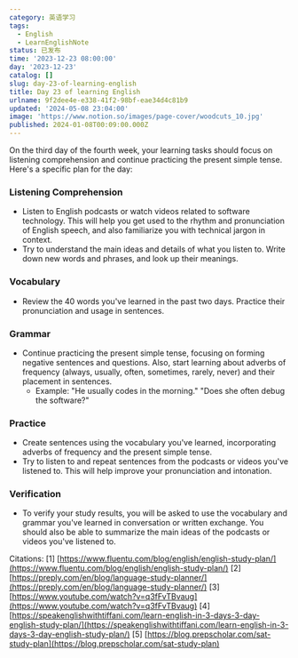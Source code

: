 ```yaml
---
category: 英语学习
tags:
  - English
  - LearnEnglishNote
status: 已发布
time: '2023-12-23 08:00:00'
day: '2023-12-23'
catalog: []
slug: day-23-of-learning-english
title: Day 23 of learning English
urlname: 9f2dee4e-e338-41f2-98bf-eae34d4c81b9
updated: '2024-05-08 23:04:00'
image: 'https://www.notion.so/images/page-cover/woodcuts_10.jpg'
published: 2024-01-08T00:09:00.000Z
---
```


On the third day of the fourth week, your learning tasks should focus on listening comprehension and continue practicing the present simple tense. Here's a specific plan for the day:


### Listening Comprehension

- Listen to English podcasts or watch videos related to software technology. This will help you get used to the rhythm and pronunciation of English speech, and also familiarize you with technical jargon in context.
- Try to understand the main ideas and details of what you listen to. Write down new words and phrases, and look up their meanings.

### Vocabulary

- Review the 40 words you've learned in the past two days. Practice their pronunciation and usage in sentences.

### Grammar

- Continue practicing the present simple tense, focusing on forming negative sentences and questions. Also, start learning about adverbs of frequency (always, usually, often, sometimes, rarely, never) and their placement in sentences.
	- Example: "He usually codes in the morning." "Does she often debug the software?"

### Practice

- Create sentences using the vocabulary you've learned, incorporating adverbs of frequency and the present simple tense.
- Try to listen to and repeat sentences from the podcasts or videos you've listened to. This will help improve your pronunciation and intonation.

### Verification

- To verify your study results, you will be asked to use the vocabulary and grammar you've learned in conversation or written exchange. You should also be able to summarize the main ideas of the podcasts or videos you've listened to.

Citations:
[1] [https://www.fluentu.com/blog/english/english-study-plan/](https://www.fluentu.com/blog/english/english-study-plan/)
[2] [https://preply.com/en/blog/language-study-planner/](https://preply.com/en/blog/language-study-planner/)
[3] [https://www.youtube.com/watch?v=q3fFvTBvaug](https://www.youtube.com/watch?v=q3fFvTBvaug)
[4] [https://speakenglishwithtiffani.com/learn-english-in-3-days-3-day-english-study-plan/](https://speakenglishwithtiffani.com/learn-english-in-3-days-3-day-english-study-plan/)
[5] [https://blog.prepscholar.com/sat-study-plan](https://blog.prepscholar.com/sat-study-plan)

